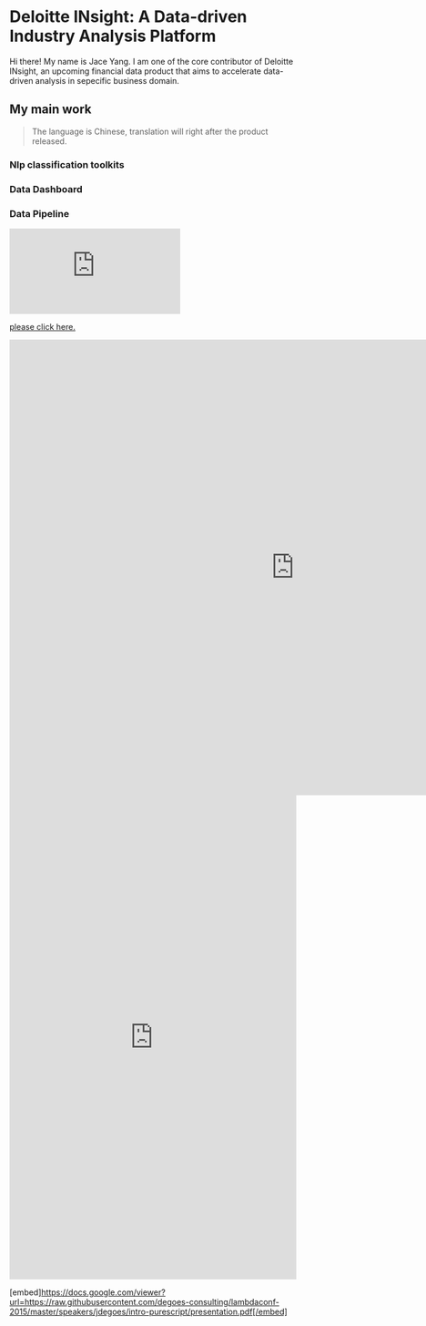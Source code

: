 # Deloitte INsight: A Data-driven Industry Analysis Platform

Hi there! My name is Jace Yang. I am one of the core contributor of Deloitte INsight, an upcoming financial data product that aims to accelerate data-driven analysis in sepecific business domain.

## My main work
> The language is Chinese, translation will right after the product released.

### Nlp classification toolkits

### Data Dashboard

### Data Pipeline

<embed src="https://sumanbogati.github.io/sample.pdf" type="application/pdf" />


<a href="https://my.github.io/my.pdf" target="_blank">please click here.</a> 

<embed src="https://my.github.io/my.pdf" width="1000px" height="800px" />

 <embed src="https://winterishere.github.io/resume.pdf" width="100%" height="850px"/>

[embed]https://docs.google.com/viewer?url=https://raw.githubusercontent.com/degoes-consulting/lambdaconf-2015/master/speakers/jdegoes/intro-purescript/presentation.pdf[/embed]

